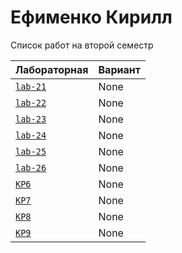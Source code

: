 # Ефименко Кирилл
<summary>Список работ на второй семестр</summary>


| **Лабораторная**                                                              | **Вариант**                       |
|-------------------------------------------------------------------------------|-----------------------------------|
| [`lab-21`](https://github.com/Maxsmile123/MAI_109B_22/tree/main/Efimenko/lab21) | None                              |
| [`lab-22`](https://github.com/Maxsmile123/MAI_109B_22/tree/main/Efimenko/lab22) | None   |
| [`lab-23`](https://github.com/Maxsmile123/MAI_109B_22/tree/main/Efimenko/lab23) | None                   |
| [`lab-24`](https://github.com/Maxsmile123/MAI_109B_22/tree/main/Efimenko/lab24) | None                |
| [`lab-25`](https://github.com/Maxsmile123/MAI_109B_22/tree/main/Efimenko/lab25) | None                 |
| [`lab-26`](https://github.com/Maxsmile123/MAI_109B_22/tree/main/Efimenko/lab26) | None |
| [`KP6`](https://github.com/Maxsmile123/MAI_109B_22/tree/main/Efimenko/KP6)      | None                  |
| [`KP7`](https://github.com/Maxsmile123/MAI_109B_22/tree/main/Efimenko/KP7)      | None                  |
| [`KP8`](https://github.com/Maxsmile123/MAI_109B_22/tree/main/Efimenko/KP8)      | None                 |
| [`KP9`](https://github.com/Maxsmile123/MAI_109B_22/tree/main/Efimenko/KP9)      | None                  |